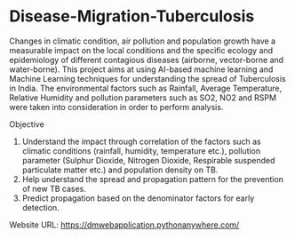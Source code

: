 # Disease-Migration-Tuberculosis
Changes in climatic condition, air pollution and population growth have a measurable impact on the local conditions and the specific ecology and epidemiology of different contagious diseases (airborne, vector-borne and water-borne). This project aims at using AI-based machine learning and Machine Learning techniques for understanding the spread of Tuberculosis in India. The environmental factors such as Rainfall, Average Temperature, Relative Humidity and pollution parameters such as SO2, NO2 and RSPM were taken into consideration in order to perform analysis.

Objective 
1) Understand the impact through correlation of the factors such as climatic conditions (rainfall, humidity, temperature etc.), pollution parameter (Sulphur Dioxide, Nitrogen Dioxide, Respirable suspended particulate matter etc.) and population density on TB.
2) Help understand the spread and propagation pattern for the prevention of new TB cases.
3) Predict propagation based on the denominator factors for early detection.


Website URL: https://dmwebapplication.pythonanywhere.com/
